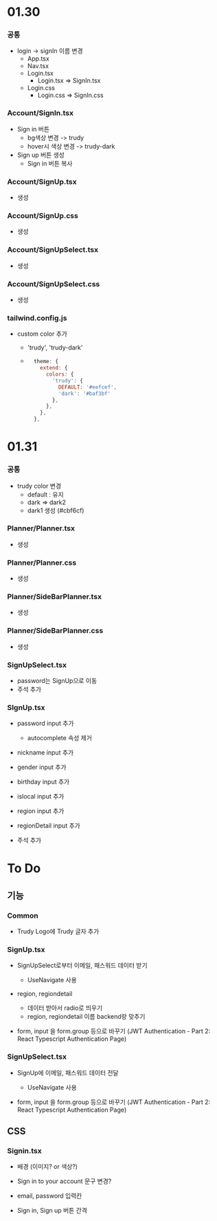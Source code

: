 # 01.30

### 공통

- login -> signIn 이름 변경
  - App.tsx
  - Nav.tsx
  - Login.tsx
    - Login.tsx => SignIn.tsx
  - Login.css
    - Login.css => SignIn.css



### Account/SignIn.tsx

- Sign in 버튼
  - bg색상 변경 -> trudy
  - hover시 색상 변경 -> trudy-dark
- Sign up 버튼 생성
  - Sign in 버튼 복사



### Account/SignUp.tsx

- 생성



### Account/SignUp.css

- 생성



### Account/SignUpSelect.tsx

- 생성



### Account/SignUpSelect.css

- 생성



### tailwind.config.js

- custom color 추가

  - 'trudy', 'trudy-dark'

  - ```javascript
      theme: {
        extend: {
          colors: {
            'trudy': {
              DEFAULT: '#eefcef',
              'dark': '#baf3bf'
            },
          },
        },
      },
    ```





# 01.31

### 공통

- trudy color 변경
  - default : 유지
  - dark => dark2
  - dark1 생성 (\#cbf6cf)



### Planner/Planner.tsx

- 생성



### Planner/Planner.css

- 생성



### Planner/SideBarPlanner.tsx

- 생성



### Planner/SideBarPlanner.css

- 생성



### SignUpSelect.tsx

- password는 SignUp으로 이동
- 주석 추가



### SIgnUp.tsx

- password input 추가
  - autocomplete 속성 제거

- nickname input 추가
- gender input 추가
- birthday input 추가
- islocal input 추가
- region input 추가
- regionDetail input 추가
- 주석 추가





# To Do

## 기능

### Common

- Trudy Logo에 Trudy 글자 추가



### SignUp.tsx

- SignUpSelect로부터 이메일, 패스워드 데이터 받기
  - UseNavigate 사용

- region, regiondetail
  - 데이터 받아서 radio로 띄우기
  - region, regiondetail 이름 backend랑 맞추기

- form, input 을 form.group 등으로 바꾸기 (JWT Authentication - Part 2: React Typescript Authentication Page)



### SignUpSelect.tsx

- SignUp에 이메일, 패스워드 데이터 전달
  - UseNavigate 사용

- form, input 을 form.group 등으로 바꾸기 (JWT Authentication - Part 2: React Typescript Authentication Page)



## CSS

### Signin.tsx

- 배경 (이미지? or 색상?)

- Sign in to your account 문구 변경?

- email, password 입력칸

- Sign in, Sign up 버튼 간격

